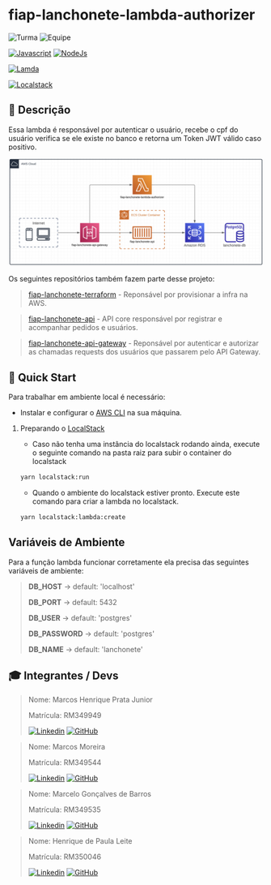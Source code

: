 # fiap-lanchonete-lambda-authorizer

![Turma](https://img.shields.io/badge/👨🏻‍🏫_Turma-SOAT2-blue?style=for-the-badge)
![Equipe](https://img.shields.io/badge/🧑🏻‍💻_equipe-20-blue?style=for-the-badge)


[![Javascript](https://img.shields.io/badge/Javascript-%23F7DF1E.svg?style=for-the-badge&logo=javascript&logoColor=black)](https://www.javascript.com/)
[![NodeJs](https://img.shields.io/badge/Node.js-%23339933.svg?style=for-the-badge&logo=node.js&logoColor=white)](https://nodejs.org/en/)

[![Lamda](https://img.shields.io/badge/lambda_functions-aws-%23FF9900?style=for-the-badge&logo=awslambda&logoColor=white)](https://docs.aws.amazon.com/pt_br/lambda/latest/dg/welcome.html)

[![Localstack](https://img.shields.io/badge/aws-Localstack-%236b82f6?style=for-the-badge&&logo=amazonaws&logoColor=white)](https://github.com/localstack)

## 📄 Descrição

Essa lambda é responsável por autenticar o usuário, recebe o cpf do usuário verifica se ele existe no banco e retorna um Token JWT válido caso positivo.

![Diagrama da arquitetura do projeto](docs/arquitetura.png)

Os seguintes repositórios também fazem parte desse projeto:

> [fiap-lanchonete-terraform](https://github.com/MarcosPrata/fiap-lanchonete-terraform) - Reponsável por provisionar a infra na AWS.

> [fiap-lanchonete-api](https://github.com/MarcosPrata/fiap-lanchonete-api) - API core responsável por registrar e acompanhar pedidos e usuários.

> [fiap-lanchonete-api-gateway](https://github.com/MarcosPrata/fiap-lanchonete-lambda-authorizer) - Reponsável por autenticar e autorizar as chamadas requests dos usuários que passarem pelo API Gateway.

## 🚀 Quick Start

Para trabalhar em ambiente local é necessário:

- Instalar e configurar o [AWS CLI](https://docs.aws.amazon.com/cli/latest/userguide/getting-started-install.html) na sua máquina.

1. Preparando o [LocalStack](https://localstack.cloud/)
    - Caso não tenha uma instância do localstack rodando ainda, execute o seguinte comando na pasta raiz para subir o container do localstack

    ``` bash
    yarn localstack:run
    ```

    - Quando o ambiente do localstack estiver pronto. Execute este comando para criar a lambda no localstack.

    ``` bash
    yarn localstack:lambda:create
    ```

## Variáveis de Ambiente

Para a função lambda funcionar corretamente ela precisa das seguintes variáveis de ambiente:

>**DB_HOST** → default: 'localhost'
>
>**DB_PORT** → default: 5432
>
>**DB_USER** → default: 'postgres'
>
>**DB_PASSWORD** → default: 'postgres'
>
>**DB_NAME** → default: 'lanchonete'

## 🎓 Integrantes / Devs

> Nome: Marcos Henrique Prata Junior
>
> Matrícula: RM349949
>
> [![Linkedin](https://img.shields.io/badge/Linkedin-0E76A8.svg?style=for-the-badge&logo=Linkedin&logoColor=white)](https://www.linkedin.com/in/marcos-henrique-prata-junior/)
> [![GitHub](https://img.shields.io/badge/GitHub-333.svg?style=for-the-badge&logo=GitHub&logoColor=white)](https://github.com/MarcosPrata)

> Nome: Marcos Moreira
>
> Matrícula: RM349544
>
> [![Linkedin](https://img.shields.io/badge/Linkedin-0E76A8.svg?style=for-the-badge&logo=Linkedin&logoColor=white)](https://www.linkedin.com/in/moreira-dev/)
> [![GitHub](https://img.shields.io/badge/GitHub-333.svg?style=for-the-badge&logo=GitHub&logoColor=white)](https://github.com/MarcosPotato)

> Nome: Marcelo Gonçalves de Barros
>
> Matrícula: RM349535
>
> [![Linkedin](https://img.shields.io/badge/Linkedin-0E76A8.svg?style=for-the-badge&logo=Linkedin&logoColor=white)]()
> [![GitHub](https://img.shields.io/badge/GitHub-333.svg?style=for-the-badge&logo=GitHub&logoColor=white)]()


> Nome: Henrique de Paula Leite
>
> Matrícula: RM350046
>
> [![Linkedin](https://img.shields.io/badge/Linkedin-0E76A8.svg?style=for-the-badge&logo=Linkedin&logoColor=white)]()
> [![GitHub](https://img.shields.io/badge/GitHub-333.svg?style=for-the-badge&logo=GitHub&logoColor=white)]()
